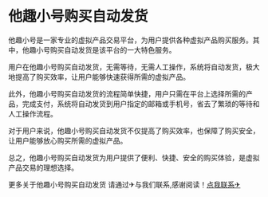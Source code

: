 # 他趣小号购买自动发货

他趣小号是一家专业的虚拟产品交易平台，为用户提供各种虚拟产品购买服务。其中，他趣小号购买自动发货是该平台的一大特色服务。

用户在他趣小号购买自动发货，无需等待，无需人工操作，系统将自动发货，极大地提高了购买效率，让用户能够快速获得所需的虚拟产品。

此外，他趣小号购买自动发货的流程简单快捷，用户只需在平台上选择所需的产品，完成支付，系统将自动发货到用户指定的邮箱或手机号，省去了繁琐的等待和人工操作流程。

对于用户来说，他趣小号购买自动发货不仅提高了购买效率，也保障了购买安全，让用户能够放心购买所需的虚拟产品。

总之，他趣小号购买自动发货为用户提供了便利、快捷、安全的购买体验，是虚拟产品交易的理想选择。

更多关于他趣小号购买自动发货 请通过✈与我们联系,感谢阅读！[点我联系✈](https://ad.G208.com)
